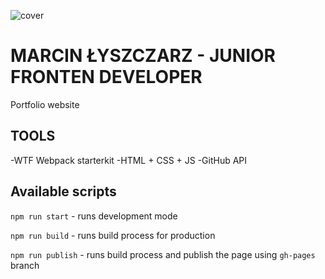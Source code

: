 ![cover](https://marcin-lyszczarz.github.io/og.png)

# MARCIN ŁYSZCZARZ - JUNIOR FRONTEN DEVELOPER 

Portfolio website

## TOOLS

-WTF Webpack starterkit
-HTML + CSS + JS
-GitHub API

## Available scripts

`npm run start` - runs development mode

`npm run build` - runs build process for production

`npm run publish` - runs build process and publish the page using `gh-pages` branch

